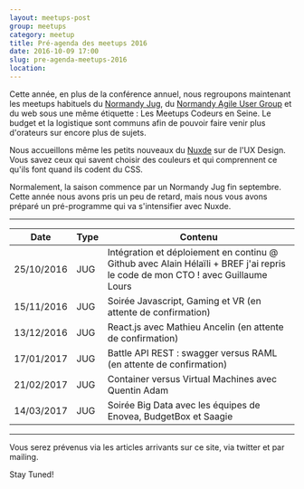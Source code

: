 ```yaml
---
layout: meetups-post
group: meetups
category: meetup
title: Pré-agenda des meetups 2016
date: 2016-10-09 17:00
slug: pre-agenda-meetups-2016
location:
---
```


Cette année, en plus de la conférence annuel, nous regroupons maintenant les meetups habituels du [Normandy Jug](http://www.normandyjug.org), du [Normandy Agile User Group](http://www.normandyjug.org/naug) et du web sous une même étiquette : Les Meetups Codeurs en Seine. Le budget et la logistique sont communs afin de pouvoir faire venir plus d'orateurs sur encore plus de sujets.

Nous accueillons même les petits nouveaux du [Nuxde](http://www.nuxde.com/) sur de l'UX Design. Vous savez ceux qui savent choisir des couleurs et qui comprennent ce qu'ils font quand ils codent du CSS.

Normalement, la saison commence par un Normandy Jug fin septembre. Cette année nous avons pris un peu de retard, mais nous vous avons préparé un pré-programme qui va s'intensifier avec Nuxde.

----

| Date | Type | Contenu  |
| ---- | ---- | -------- |
|25/10/2016  | JUG  | Intégration et déploiement en continu @ Github avec Alain Hélaïli + BREF j'ai repris le code de mon CTO ! avec Guillaume Lours  |
|15/11/2016  | JUG  | Soirée Javascript, Gaming et VR (en attente de confirmation) |
|13/12/2016 | JUG | React.js avec Mathieu Ancelin (en attente de confirmation)|
|17/01/2017 | JUG | Battle API REST : swagger versus RAML (en attente de confirmation)|
|21/02/2017 | JUG | Container versus Virtual Machines avec Quentin Adam |
|14/03/2017  | JUG | Soirée Big Data avec les équipes de Enovea, BudgetBox et Saagie |

----

Vous serez prévenus via les articles arrivants sur ce site, via twitter et par mailing.

Stay Tuned!
